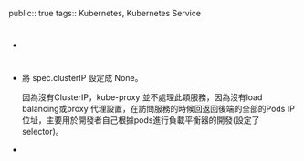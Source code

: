 public:: true
tags:: Kubernetes, Kubernetes Service

- #
- 將 spec.clusterIP 設定成 None。
  
  因為沒有ClusterIP，kube-proxy 並不處理此類服務，因為沒有load balancing或proxy 代理設置，在訪問服務的時候回返回後端的全部的Pods IP位址，主要用於開發者自己根據pods進行負載平衡器的開發(設定了selector)。
-